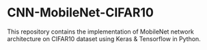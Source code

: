 # CNN-MobileNet-CIFAR10
This repository contains the implementation of MobileNet network architecture on CIFAR10 dataset using Keras &amp; Tensorflow in Python.

